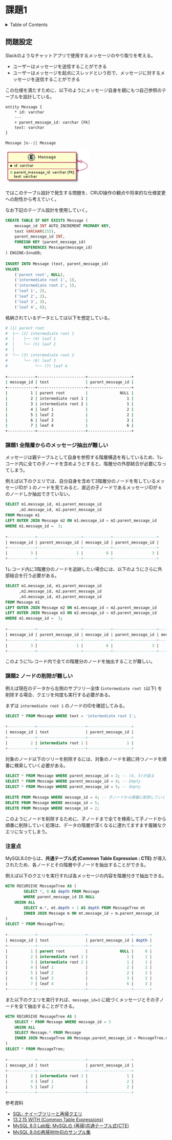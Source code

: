 # 課題1

<!-- START doctoc generated TOC please keep comment here to allow auto update -->
<!-- DON'T EDIT THIS SECTION, INSTEAD RE-RUN doctoc TO UPDATE -->
<details>
<summary>Table of Contents</summary>

- [問題設定](#%E5%95%8F%E9%A1%8C%E8%A8%AD%E5%AE%9A)
  - [課題1 全階層からのメッセージ抽出が難しい](#%E8%AA%B2%E9%A1%8C1-%E5%85%A8%E9%9A%8E%E5%B1%A4%E3%81%8B%E3%82%89%E3%81%AE%E3%83%A1%E3%83%83%E3%82%BB%E3%83%BC%E3%82%B8%E6%8A%BD%E5%87%BA%E3%81%8C%E9%9B%A3%E3%81%97%E3%81%84)
  - [課題2 ノードの削除が難しい](#%E8%AA%B2%E9%A1%8C2-%E3%83%8E%E3%83%BC%E3%83%89%E3%81%AE%E5%89%8A%E9%99%A4%E3%81%8C%E9%9B%A3%E3%81%97%E3%81%84)
  - [注意点](#%E6%B3%A8%E6%84%8F%E7%82%B9)

</details>
<!-- END doctoc generated TOC please keep comment here to allow auto update -->

## 問題設定

Slackのようなチャットアプリで使用するメッセージのやり取りを考える。

- ユーザーはメッセージを送信することができる
- ユーザーはメッセージを起点にスレッドという形で、メッセージに対するメッセージを送信することができる

この仕様を満たすために、以下のようにメッセージ自身を親にもつ自己参照のテーブルを設計している。

```puml
entity Message {
    * id: varchar
    ---
    + parent_message_id: varchar [FK]
    text: varchar
}

Message }o--|| Message
```

![](../assets/problem.png)

ではこのテーブル設計で発生する問題を、CRUD操作の観点や将来的な仕様変更への耐性から考えていく。

なお下記のテーブル設計を使用していく。

```sql
CREATE TABLE IF NOT EXISTS Message (
    message_id INT AUTO_INCREMENT PRIMARY KEY,
    text VARCHAR(255),
    parent_message_id INT,
    FOREIGN KEY (parent_message_id)
        REFERENCES Message(message_id)
) ENGINE=InnoDB;

INSERT INTO Message (text, parent_message_id)
VALUES
    ('parent root', NULL),
    ('intermediate root 1', 1),
    ('intermediate root 2', 1),
    ('leaf 1', 2),
    ('leaf 2', 2),
    ('leaf 3', 3),
    ('leaf 4', 6);
```

格納されているデータとしては以下を想定している。

```bash
# (1) parent root
#  ├── (2) intermediate root 1
#  │    ├── (4) leaf 1
#  │    └── (5) leaf 2
#  │
#  └── (3) intermediate root 2
#       └── (6) leaf 3
#            └── (7) leaf 4

+------------+---------------------+-------------------+
| message_id | text                | parent_message_id |
+------------+---------------------+-------------------+
|          1 | parent root         |              NULL |
|          2 | intermediate root 1 |                 1 |
|          3 | intermediate root 2 |                 1 |
|          4 | leaf 1              |                 2 |
|          5 | leaf 2              |                 2 |
|          6 | leaf 3              |                 3 |
|          7 | leaf 4              |                 6 |
+------------+---------------------+-------------------+
```

### 課題1 全階層からのメッセージ抽出が難しい

メッセージは親テーブルとして自身を参照する階層構造を有しているため、1レコード内に全ての子ノードを含めようとすると、階層分の外部結合が必要になってしまう。

例えば以下のクエリでは、自分自身を含めて3階層分のノードを有しているメッセージIDが `3` のノードを見てみると、直近の子ノードであるメッセージIDが `6` のノードしか抽出できていない。

```sql
SELECT m1.message_id, m1.parent_message_id
      ,m2.message_id, m2.parent_message_id
FROM Message m1
LEFT OUTER JOIN Message m2 ON m1.message_id = m2.parent_message_id
WHERE m1.message_id =  3;

+------------+-------------------+------------+-------------------+
| message_id | parent_message_id | message_id | parent_message_id |
+------------+-------------------+------------+-------------------+
|          3 |                 1 |          6 |                 3 |
+------------+-------------------+------------+-------------------+
```

1レコード内に3階層分のノードを追跡したい場合には、以下のようにさらに外部結合を行う必要がある。

```sql
SELECT m1.message_id, m1.parent_message_id
      ,m2.message_id, m2.parent_message_id
      ,m3.message_id, m3.parent_message_id
FROM Message m1
LEFT OUTER JOIN Message m2 ON m1.message_id = m2.parent_message_id
LEFT OUTER JOIN Message m3 ON m2.message_id = m3.parent_message_id
WHERE m1.message_id =  3;

+------------+-------------------+------------+-------------------+------------+-------------------+
| message_id | parent_message_id | message_id | parent_message_id | message_id | parent_message_id |
+------------+-------------------+------------+-------------------+------------+-------------------+
|          3 |                 1 |          6 |                 3 |          7 |                 6 |
+------------+-------------------+------------+-------------------+------------+-------------------+
```

このように1レコード内で全ての階層分のノードを抽出することが難しい。

### 課題2 ノードの削除が難しい

例えば現在のデータから左側のサブツリー全体 (`intermediate root 1`以下) を削除する場合、クエリを何度も実行する必要がある。

まずは `intermediate root 1` のノードのIDを確認してみる。

```sql
SELECT * FROM Message WHERE text = 'intermediate root 1';

+------------+---------------------+-------------------+
| message_id | text                | parent_message_id |
+------------+---------------------+-------------------+
|          2 | intermediate root 1 |                 1 |
+------------+---------------------+-------------------+
```

対象のノード以下のツリーを削除するには、対象のノードを親に持つノードを順番に検索していく必要がある。

```sql
SELECT * FROM Message WHERE parent_message_id = 2; -- (4, 5)が返る
SELECT * FROM Message WHERE parent_message_id = 4; -- Empty
SELECT * FROM Message WHERE parent_message_id = 5; -- Empty

DELETE FROM Message WHERE message_id = 4; -- 子ノードから順番に削除していく
DELETE FROM Message WHERE message_id = 5;
DELETE FROM Message WHERE message_id = 2;
```

このようにノードを削除するために、子ノードまで全てを検索して子ノードから順番に削除していく処理は、データの階層が深くなるに連れてますます複雑なクエリになってしまう。

### 注意点

MySQL8.0からは、**共通テーブル式 (Common Table Expression : CTE)** が導入されたため、各ノードとその階層や子ノードを抽出することができる。

例えば以下のクエリを実行すれば各メッセージの内容を階層付きで抽出できる。

```sql
WITH RECURSIVE MessageTree AS (
        SELECT *, 0 AS depth FROM Message
        WHERE parent_message_id IS NULL
    UNION ALL
        SELECT m.*, mt.depth + 1 AS depth FROM MessageTree mt
        INNER JOIN Message m ON mt.message_id = m.parent_message_id 
)
SELECT * FROM MessageTree;

+------------+---------------------+-------------------+-------+
| message_id | text                | parent_message_id | depth |
+------------+---------------------+-------------------+-------+
|          1 | parent root         |              NULL |     0 |
|          2 | intermediate root 1 |                 1 |     1 |
|          3 | intermediate root 2 |                 1 |     1 |
|          4 | leaf 1              |                 2 |     2 |
|          5 | leaf 2              |                 2 |     2 |
|          6 | leaf 3              |                 3 |     2 |
|          7 | leaf 4              |                 6 |     3 |
+------------+---------------------+-------------------+-------+
```

また以下のクエリを実行すれば、`message_id=3` に紐づくメッセージとその子ノードを全て抽出することができる。

```sql
WITH RECURSIVE MessageTree AS (
    SELECT * FROM Message WHERE message_id = 3
    UNION ALL
    SELECT Message.* FROM Message
    INNER JOIN MessageTree ON Message.parent_message_id = MessageTree.message_id
)
SELECT * FROM MessageTree;

+------------+---------------------+-------------------+
| message_id | text                | parent_message_id |
+------------+---------------------+-------------------+
|          2 | intermediate root 1 |                 1 |
|          4 | leaf 1              |                 2 |
|          5 | leaf 2              |                 2 |
+------------+---------------------+-------------------+
```

参考資料

- [SQL: ナイーブツリーと再帰クエリ](https://blog.amedama.jp/entry/2016/05/05/215954)
- [13.2.15 WITH (Common Table Expressions)](https://dev.mysql.com/doc/refman/8.0/en/with.html)
- [MySQL 8.0 Lab版: MySQLの (再帰)共通テーブル式(CTE)](https://yakst.com/ja/posts/4322)
- [MySQL 8.0の再帰With句のサンプル集](https://codezine.jp/article/detail/2679)
